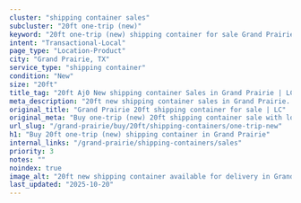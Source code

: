 ```yaml
---
cluster: "shipping container sales"
subcluster: "20ft one-trip (new)"
keyword: "20ft one-trip (new) shipping container for sale Grand Prairie, TX"
intent: "Transactional-Local"
page_type: "Location-Product"
city: "Grand Prairie, TX"
service_type: "shipping container"
condition: "New"
size: "20ft"
title_tag: "20ft Aj0 New shipping container Sales in Grand Prairie | LC Container"
meta_description: "20ft new shipping container sales in Grand Prairie. Fast delivery, competitive pricing. Serving shipping containers area. Quote ID: COB. Call (214) 524-4168 for your free quote today."
original_title: "Grand Prairie 20ft shipping container for sale | LC"
original_meta: "Buy one-trip (new) 20ft shipping container sale with local delivery in Grand Prairie, TX. LC Container — local Since 2003. Request a fast quote today."
url_slug: "/grand-prairie/buy/20ft/shipping-containers/one-trip-new"
h1: "Buy 20ft one-trip (new) shipping container in Grand Prairie"
internal_links: "/grand-prairie/shipping-containers/sales"
priority: 3
notes: ""
noindex: true
image_alt: "20ft new shipping container available for delivery in Grand Prairie"
last_updated: "2025-10-20"
---
```


<!-- TODO: Add unique city/inventory copy, images, and internal links here. -->
